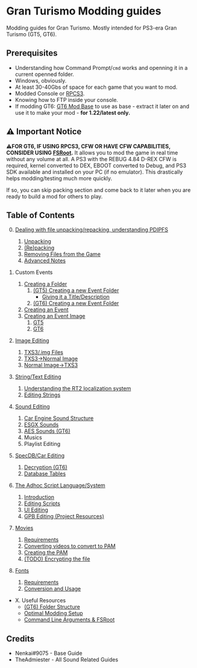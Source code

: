 # Gran Turismo Modding guides
Modding guides for Gran Turismo. Mostly intended for PS3-era Gran Turismo (GT5, GT6).

## Prerequisites
* Understanding how Command Prompt/`cmd` works and openning it in a current openned folder.
* Windows, obviously.
* At least 30-40Gbs of space for each game that you want to mod.
* Modded Console or [RPCS3](https://rpcs3.net/).
* Knowing how to FTP inside your console.
* If modding GT6: [GT6 Mod Base](http://www.mediafire.com/folder/8d08of132m00y/GT6+Mod+Base) to use as base - extract it later on and use it to make your mod - **for 1.22/latest only.**

## ⚠️ Important Notice
⚠️**FOR GT6, IF USING RPCS3, CFW OR HAVE CFW CAPABILITIES, CONSIDER USING [FSRoot](https://github.com/Nenkai/Gran-Turismo-Modding-Guides/blob/main/X.%20Other/Command_Line_Arguments_FSRoot.md).** It allows you to mod the game in real time without any volume at all. A PS3 with the REBUG 4.84 D-REX CFW is required, kernel converted to DEX, EBOOT converted to Debug, and PS3 SDK available and installed on your PC (if no emulator). This drastically helps modding/testing much more quickly.

If so, you can skip packing section and come back to it later when you are ready to build a mod for others to play.

## Table of Contents
0. [Dealing with file unpacking/repacking, understanding PDIPFS](https://github.com/Nenkai/Gran-Turismo-5-6-Modding-Guides/blob/main/0.%20Understanding%20PDIPFS/Understanding_PDIPFS.md)
	1. [Unpacking](https://github.com/Nenkai/Gran-Turismo-5-6-Modding-Guides/blob/main/0.%20Understanding%20PDIPFS/Understanding_PDIPFS.md#unpacking)
	2. [(Re)packing](https://github.com/Nenkai/Gran-Turismo-5-6-Modding-Guides/blob/main/0.%20Understanding%20PDIPFS/Understanding_PDIPFS.md#packing)
	3. [Removing Files from the Game](https://github.com/Nenkai/Gran-Turismo-5-6-Modding-Guides/blob/main/0.%20Understanding%20PDIPFS/Understanding_PDIPFS.md#removing-files-from-the-game)
	4. [Advanced Notes](https://github.com/Nenkai/Gran-Turismo-5-6-Modding-Guides/blob/main/0.%20Understanding%20PDIPFS/Understanding_PDIPFS.md#technical-details-about-pdipfs-advanced)

1. Custom Events
	1. [Creating a Folder](https://github.com/Nenkai/Gran-Turismo-5-6-Modding-Guides/blob/main/1.%20Events/Creating_Folders.md)
		1. [(GT5) Creating a new Event Folder](https://github.com/Nenkai/Gran-Turismo-5-6-Modding-Guides/blob/main/1.%20Events/Creating_Folders.md#gt5-creating-a-new-event-folder)
		    * [Giving it a Title/Description](https://github.com/Nenkai/Gran-Turismo-5-6-Modding-Guides/blob/main/1.%20Events/Creating_Folders.md#gt5-folder-titledescription)
		2. [(GT6) Creating a new Event Folder](https://github.com/Nenkai/Gran-Turismo-5-6-Modding-Guides/blob/main/1.%20Events/Creating_Folders.md#gt6-creating-a-new-event-folder)
	2. [Creating an Event](https://github.com/Nenkai/Gran-Turismo-5-6-Modding-Guides/blob/main/1.%20Events/Creating_Events.md)
	3. [Creating an Event Image](https://github.com/Nenkai/Gran-Turismo-5-6-Modding-Guides/blob/main/1.%20Events/Creating_And_Event_Image.md)
		1. [GT5](https://github.com/Nenkai/Gran-Turismo-5-6-Modding-Guides/blob/main/1.%20Events/Creating_And_Event_Image.md#gt5)
		2. [GT6](https://github.com/Nenkai/Gran-Turismo-5-6-Modding-Guides/blob/main/1.%20Events/Creating_And_Event_Image.md#gt6)

2. [Image Editing](https://github.com/Nenkai/Gran-Turismo-5-6-Modding-Guides/blob/main/2.%20Image%20Editing/Image_Editing.md)
	1. [TXS3/.img Files](https://github.com/Nenkai/Gran-Turismo-5-6-Modding-Guides/blob/main/2.%20Image%20Editing/Image_Editing.md)
	2. [TXS3->Normal Image](https://github.com/Nenkai/Gran-Turismo-5-6-Modding-Guides/blob/main/2.%20Image%20Editing/Image_Editing.md#img-to-png)
	3. [Normal Image->TXS3](https://github.com/Nenkai/Gran-Turismo-5-6-Modding-Guides/blob/main/2.%20Image%20Editing/Image_Editing.md#pngjpgbmp-to-img)
	
3. [String/Text Editing](https://github.com/Nenkai/Gran-Turismo-5-6-Modding-Guides/blob/main/3.%20String%20Editing/String_Editing.md#stringtext-editing)
	1. [Understanding the RT2 localization system](https://github.com/Nenkai/Gran-Turismo-5-6-Modding-Guides/blob/main/3.%20String%20Editing/String_Editing.md#understanding-the-rt2-localization-system)
	2. [Editing Strings](https://github.com/Nenkai/Gran-Turismo-5-6-Modding-Guides/blob/main/3.%20String%20Editing/String_Editing.md#editing-strings)

4. [Sound Editing](https://github.com/Nenkai/Gran-Turismo-5-6-Modding-Guides/blob/main/4.%20Sound%20Editing/Sound_Editing.md)
	1. [Car Engine Sound Structure](https://github.com/Nenkai/Gran-Turismo-5-6-Modding-Guides/blob/main/4.%20Sound%20Editing/Sound_Editing.md#car-engine-sound-structure)
	2. [ESGX Sounds](https://github.com/Nenkai/Gran-Turismo-5-6-Modding-Guides/blob/main/4.%20Sound%20Editing/Sound_Editing.md#esgx-sounds)
	3. [AES Sounds (GT6)](https://github.com/Nenkai/Gran-Turismo-5-6-Modding-Guides/blob/main/4.%20Sound%20Editing/Sound_Editing.md#aes-sounds)
	4. Musics
	5. Playlist Editing

5. [SpecDB/Car Editing](https://github.com/Nenkai/Gran-Turismo-5-6-Modding-Guides/blob/main/5.%20SpecDB/SpecDB_Editing.md)
	1. [Decryption (GT6)](https://github.com/Nenkai/Gran-Turismo-5-6-Modding-Guides/blob/main/5.%20SpecDB/SpecDB_Editing.md#50-specdb---car-specifications)
	2. [Database Tables](https://github.com/Nenkai/Gran-Turismo-5-6-Modding-Guides/blob/main/5.%20SpecDB/SpecDB_Editing.md#2-tables)

6. [The Adhoc Script Language/System](https://github.com/Nenkai/Gran-Turismo-5-6-Modding-Guides/blob/main/6.%20Adhoc/Introduction.md)
	1. [Introduction](https://github.com/Nenkai/Gran-Turismo-5-6-Modding-Guides/blob/main/6.%20Adhoc/Introduction.md)
	2. [Editing Scripts](https://github.com/Nenkai/Gran-Turismo-5-6-Modding-Guides/blob/main/6.%20Adhoc/Scripts.md)
	3. [UI Editing](https://github.com/Nenkai/Gran-Turismo-5-6-Modding-Guides/blob/main/6.%20Adhoc/UI.md)
	4. [GPB Editing (Project Resources)](https://github.com/Nenkai/Gran-Turismo-5-6-Modding-Guides/blob/main/6.%20Adhoc/GPB_Resources.md)

7. [Movies](https://github.com/Nenkai/Gran-Turismo-Modding-Guides/blob/main/7.%20Movies/Movies.md)
	1. [Requirements](https://github.com/Nenkai/Gran-Turismo-Modding-Guides/blob/main/7.%20Movies/Movies.md#required-files)
	2. [Converting videos to convert to PAM](https://github.com/Nenkai/Gran-Turismo-Modding-Guides/blob/main/7.%20Movies/Movies.md#preparing-files)
	3. [Creating the PAM](https://github.com/Nenkai/Gran-Turismo-Modding-Guides/blob/main/7.%20Movies/Movies.md#creating-the-pam)
	4. [(TODO) Encrypting the file](https://github.com/Nenkai/Gran-Turismo-Modding-Guides/blob/main/7.%20Movies/Movies.md#encrypting-the-file)

8. [Fonts](https://github.com/Nenkai/Gran-Turismo-Modding-Guides/blob/main/8.%20Fonts/Fonts.md)
	1. [Requirements](https://github.com/Nenkai/Gran-Turismo-Modding-Guides/blob/main/8.%20Fonts/Fonts.md#required-files)
	2. [Conversion and Usage](https://github.com/Nenkai/Gran-Turismo-Modding-Guides/blob/main/8.%20Fonts/Fonts.md#conversion--usage)
	
* X. Useful Resources
  * [(GT6) Folder Structure](https://github.com/Nenkai/Gran-Turismo-Modding-Guides/blob/main/X.%20Other/GT6_FileStructure.txt)
  * [Optimal Modding Setup](https://github.com/Nenkai/Gran-Turismo-5-6-Modding-Guides/blob/main/X.%20Other/Optimal_Setup_For_Modding.md)
  * [Command Line Arguments & FSRoot](https://github.com/Nenkai/Gran-Turismo-5-6-Modding-Guides/blob/main/X.%20Other/Command_Line_Arguments_FSRoot.md)

## Credits
- Nenkai#9075 - Base Guide
- TheAdmiester - All Sound Related Guides
